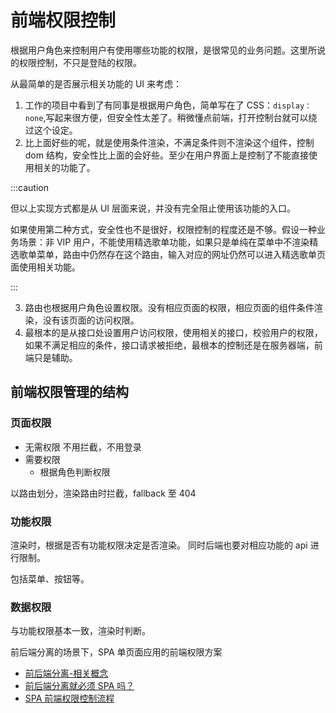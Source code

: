 # 前端权限控制

根据用户角色来控制用户有使用哪些功能的权限，是很常见的业务问题。这里所说的权限控制，不只是登陆的权限。

从最简单的是否展示相关功能的 UI 来考虑：

1. 工作的项目中看到了有同事是根据用户角色，简单写在了 CSS：`display：none`,写起来很方便，但安全性太差了。稍微懂点前端，打开控制台就可以绕过这个设定。
2. 比上面好些的呢，就是使用条件渲染，不满足条件则不渲染这个组件，控制 dom 结构，安全性比上面的会好些。至少在用户界面上是控制了不能直接使用相关的功能了。

:::caution

但以上实现方式都是从 UI 层面来说，并没有完全阻止使用该功能的入口。

如果使用第二种方式，安全性也不是很好，权限控制的程度还是不够。假设一种业务场景：非 VIP 用户，不能使用精选歌单功能，如果只是单纯在菜单中不渲染精选歌单菜单，路由中仍然存在这个路由，输入对应的网址仍然可以进入精选歌单页面使用相关功能。

:::

3. 路由也根据用户角色设置权限。没有相应页面的权限，相应页面的组件条件渲染，没有该页面的访问权限。
4. 最根本的是从接口处设置用户访问权限，使用相关的接口，校验用户的权限，如果不满足相应的条件，接口请求被拒绝，最根本的控制还是在服务器端，前端只是辅助。

## 前端权限管理的结构

### 页面权限

- 无需权限 不用拦截，不用登录
- 需要权限
  - 根据角色判断权限

以路由划分，渲染路由时拦截，fallback 至 404

### 功能权限

渲染时，根据是否有功能权限决定是否渲染。 同时后端也要对相应功能的 api 进行限制。

包括菜单、按钮等。

### 数据权限

与功能权限基本一致，渲染时判断。

前后端分离的场景下，SPA 单页面应用的前端权限方案

- [前后端分离-相关概念](https://www.jianshu.com/p/fcb98533bc18)
- [前后端分离就必须 SPA 吗？](https://www.zhihu.com/question/352047943)
- [SPA 前端权限控制流程](https://juejin.cn/post/6844903733575467021#heading-1)
  <!-- -TODO: 学习 axios 的封装 -->
